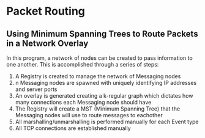 # Packet Routing
## Using Minimum Spanning Trees to Route Packets in a Network Overlay
In this program, a network of nodes can be created to pass information to one another. This is accomplished through a series of steps:
1. A Registry is created to manage the network of Messaging nodes
2. n Messaging nodes are spawned with uniquely identifying IP addresses and server ports
3. An overlay is generated creating a k-regular graph which dictates how many connections each Messaging node should have
4. The Registry will create a MST (Minimum Spanning Tree) that the Messaging nodes will use to route messages to eachother
5. All marshalling/unmarshalling is performed manually for each Event type
6. All TCP connections are established manually
